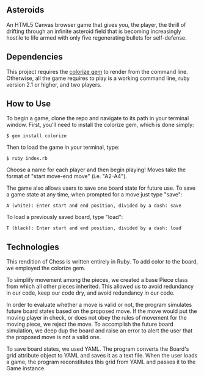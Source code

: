 ## Asteroids
An HTML5 Canvas browser game that gives you, the player, the thrill of drifting through an infinite asteroid field that is becoming increasingly hostile to life armed with only five regenerating bullets for self-defense.

## Dependencies
This project requires the [colorize gem](https://github.com/fazibear/colorize) to render from the command line. Otherwise, all the game requires to play is a working command line, ruby version 2.1 or higher, and two players.

## How to Use
To begin a game, clone the repo and navigate to its path in your terminal window. First, you'll need to install the colorize gem, which is done simply:
```linux
$ gem install colorize
```

Then to load the game in your terminal, type:
```linux
$ ruby index.rb
```

Choose a name for each player and then begin playing! Moves take the format of "start move-end move" (i.e. "A2-A4").

The game also allows users to save one board state for future use. To save a game state at any time, when prompted for a move just type "save":
```linux
A (white): Enter start and end position, divided by a dash: save
```
To load a previously saved board, type "load":
```linux
T (black): Enter start and end position, divided by a dash: load
```

## Technologies
This rendition of Chess is written entirely in Ruby. To add color to the board, we employed the colorize gem.

To simplify movement among the pieces, we created a base Piece class from which all other pieces inherited. This allowed us to avoid redundancy in our code, keep our code dry, and avoid redundancy in our code.

In order to evaluate whether a move is valid or not, the program simulates future board states based on the proposed move. If the move would put the moving player in check, or does not obey the rules of movement for the moving piece, we reject the move. To accomplish the future board simulation, we deep dup the board and raise an error to alert the user that the proposed move is not a valid one.

To save board states, we used YAML. The program converts the Board's grid attribute object to YAML and saves it as a text file. When the user loads a game, the program reconstitutes this grid from YAML and passes it to the Game instance.
